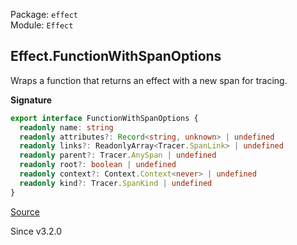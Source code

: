 Package: `effect`<br />
Module: `Effect`<br />

## Effect.FunctionWithSpanOptions

Wraps a function that returns an effect with a new span for tracing.

**Signature**

```ts
export interface FunctionWithSpanOptions {
  readonly name: string
  readonly attributes?: Record<string, unknown> | undefined
  readonly links?: ReadonlyArray<Tracer.SpanLink> | undefined
  readonly parent?: Tracer.AnySpan | undefined
  readonly root?: boolean | undefined
  readonly context?: Context.Context<never> | undefined
  readonly kind?: Tracer.SpanKind | undefined
}
```

[Source](https://github.com/Effect-TS/effect/tree/main/packages/effect/src/Effect.ts#L12844)

Since v3.2.0